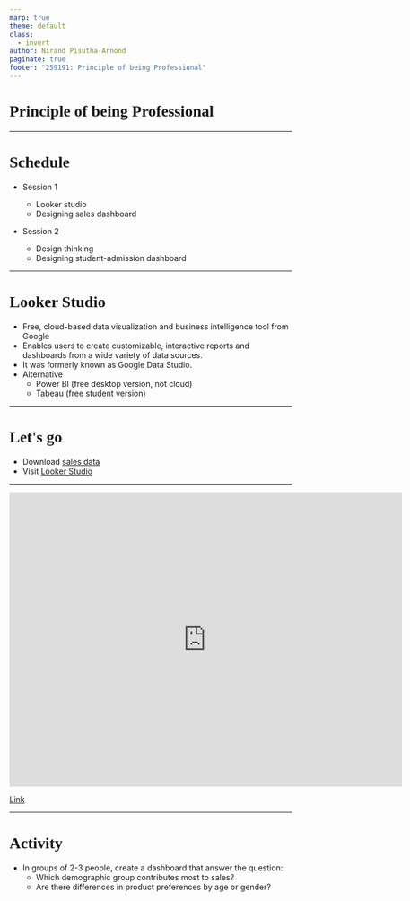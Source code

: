 ```yaml
---
marp: true
theme: default
class:
  - invert
author: Nirand Pisutha-Arnond
paginate: true
footer: "259191: Principle of being Professional"
---
```


<style>
@import url('https://fonts.googleapis.com/css2?family=Prompt:ital,wght@0,100;0,300;0,400;0,700;1,100;1,300;1,400;1,700&display=swap');

    :root {
    font-family: Prompt;
    --hl-color: #D57E7E;
}
h1 {
  font-family: Prompt
}
</style>

# Principle of being Professional

---

# Schedule

- Session 1

  - Looker studio
  - Designing sales dashboard

- Session 2
  - Design thinking
  - Designing student-admission dashboard

---

# Looker Studio

- Free, cloud-based data visualization and business intelligence tool from Google
- Enables users to create customizable, interactive reports and dashboards from a wide variety of data sources.
- It was formerly known as Google Data Studio.
- Alternative
  - Power BI (free desktop version, not cloud)
  - Tabeau (free student version)

---

# Let's go

- Download [sales data](./sales_demo.xlsx)
- Visit [Looker Studio](https://lookerstudio.google.com/)

---

<iframe width="700" height="525" src="https://lookerstudio.google.com/embed/reporting/db7d21d6-0820-4654-b1a1-af4bfc796ef4/page/A2NQF" frameborder="0" style="border:0" allowfullscreen sandbox="allow-storage-access-by-user-activation allow-scripts allow-same-origin allow-popups allow-popups-to-escape-sandbox"></iframe>

[Link](https://lookerstudio.google.com/s/m6ApSvPJXWU)

<!-- <iframe width="560" height="315"
src="https://www.youtube.com/embed/fzM7GbWFKYA?start=288"
frameborder="0"
allow="accelerometer; autoplay; encrypted-media; gyroscope; picture-in-picture"
allowfullscreen></iframe> -->

---

# Activity

- In groups of 2-3 people, create a dashboard that answer the question:
  - Which demographic group contributes most to sales?
  - Are there differences in product preferences by age or gender?
